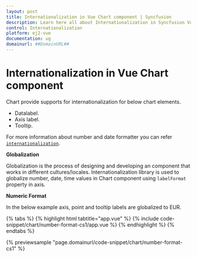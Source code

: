 ```yaml
---
layout: post
title: Internationalization in Vue Chart component | Syncfusion
description: Learn here all about Internationalization in Syncfusion Vue Chart component of Syncfusion Essential JS 2 and more.
control: Internationalization 
platform: ej2-vue
documentation: ug
domainurl: ##DomainURL##
---
```


# Internationalization in Vue Chart component

Chart provide supports for internationalization for below chart elements.

* Datalabel.
* Axis label.
* Tooltip.

For more information about number and date formatter you can refer
[`internationalization`](http://ej2.syncfusion.com/documentation/base/intl.html).

<!-- markdownlint-disable MD036 -->
**Globalization**

Globalization is the process of designing and developing an component that works in different cultures/locales.  Internationalization  library is used to globalize number, date, time values in Chart component using  `labelFormat` property in axis.

**Numeric Format**

In the below example axis, point  and tooltip labels are globalized to EUR.

{% tabs %}
{% highlight html tabtitle="app.vue" %}
{% include code-snippet/chart/number-format-cs1/app.vue %}
{% endhighlight %}
{% endtabs %}
        
{% previewsample "page.domainurl/code-snippet/chart/number-format-cs1" %}